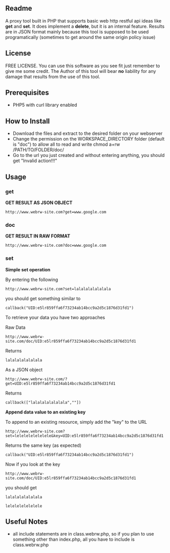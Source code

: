 Readme
---------------
A proxy tool built in PHP that supports basic web http restful api ideas like **get** and **set**. It does implement a **delete**, but it is an internal feature. Results are in JSON format mainly because this tool is supposed to be used programatically (sometimes to get around the same origin policy issue)


License
---------------
FREE LICENSE. You can use this software as you see fit just remember to give me some credit. The Author of this tool will bear **no** liability for any damage that results from the use of this tool.


Prerequisites
---------------
- PHP5 with curl library enabled


How to Install
---------------
- Download the files and extract to the desired folder on your webserver
- Change the permission on the WORKSPACE_DIRECTORY folder (default is "doc") to allow all to read and write
  chmod a+rw /PATH/TO/FOLDER/doc/
- Go to the url you just created and without entering anything, you should get "Invalid action!!!"


Usage
---------------
### get

**GET RESULT AS JSON OBJECT**

`http://www.webrw-site.com?get=www.google.com`

### doc 

**GET RESULT IN RAW FORMAT**

`http://www.webrw-site.com?doc=www.google.com`

### set

**Simple set operation**

By entering the following

`http://www.webrw-site.com?set=lalalalalalalala`

you should get something similar to

`callback("UID:e5lr859ffa6f73234ab14bcc9a2d5c1876d31fd1")`

To retrieve your data you have two approaches

Raw Data

`http://www.webrw-site.com/doc/UID:e5lr859ffa6f73234ab14bcc9a2d5c1876d31fd1`

Returns 

`lalalalalalalala`

As a JSON object

`http://www.webrw-site.com/?get=UID:e5lr859ffa6f73234ab14bcc9a2d5c1876d31fd1`

Returns

`callback(["lalalalalalalala",""])`

**Append data value to an existing key**

To append to an existing resource, simply add the "key" to the URL 

`http://www.webrw-site.com?set=lelelelelelelele&key=UID:e5lr859ffa6f73234ab14bcc9a2d5c1876d31fd1`

Returns the same key (as expected)

`callback("UID:e5lr859ffa6f73234ab14bcc9a2d5c1876d31fd1")`

Now if you look at the key

`http://www.webrw-site.com/doc/UID:e5lr859ffa6f73234ab14bcc9a2d5c1876d31fd1`

you should get 

`lalalalalalalala`

`lelelelelelelele`


Useful Notes
---------------
- all include statements are in class.webrw.php, so if you plan to use something other than index.php, all you have to include is class.webrw.php
